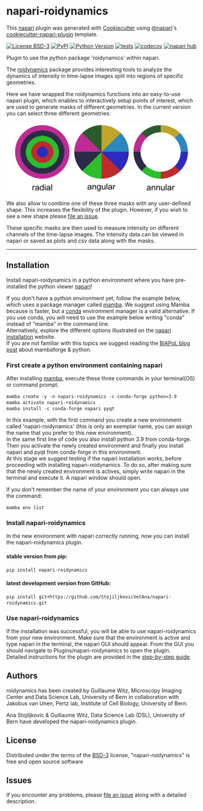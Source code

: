 # napari-roidynamics

This [napari] plugin was generated with [Cookiecutter] using [@napari]'s [cookiecutter-napari-plugin] template.

[![License BSD-3](https://img.shields.io/pypi/l/napari-roidynamics.svg?color=green)](https://github.com/StojiljkovicVetAna/napari-roidynamics/raw/main/LICENSE)
[![PyPI](https://img.shields.io/pypi/v/napari-roidynamics.svg?color=green)](https://pypi.org/project/napari-roidynamics)
[![Python Version](https://img.shields.io/pypi/pyversions/napari-roidynamics.svg?color=green)](https://python.org)
[![tests](https://github.com/StojiljkovicVetAna/napari-roidynamics/workflows/tests/badge.svg)](https://github.com/StojiljkovicVetAna/napari-roidynamics/actions)
[![codecov](https://codecov.io/gh/StojiljkovicVetAna/napari-roidynamics/branch/main/graph/badge.svg)](https://codecov.io/gh/StojiljkovicVetAna/napari-roidynamics)
[![napari hub](https://img.shields.io/endpoint?url=https://api.napari-hub.org/shields/napari-roidynamics)](https://napari-hub.org/plugins/napari-roidynamics)

Plugin to use the python package 'roidynamics' within napari.

The [roidynamics] package provides interesting tools to analyze the dynamics of intensity in time-lapse images split into regions of specific geometries.

Here we have wrapped the roidynamics functions into an easy-to-use napari plugin, which enables to interactively setup points of interest, which are used to generate masks of different geometries. In the current version you can select three different geometries:

<center><img src="https://raw.githubusercontent.com/StojiljkovicVetAna/napari-roidynamics/main/docs/images/napari-roidynamics_shapes.png" width="490" height="190"/></center>

We also allow to combine one of these three masks with any user-defined shape. This increases the flexibility of the plugin. However, if you wish to see a new shape please [file an issue]. 

These specific masks are then used to measure intensity on different channels of the time-lapse images. The intensity data can be viewed in napari or saved as plots and csv data along with the masks.

----------------------------------
## Installation

Install napari-roidynamics in a python environment where you have pre-installed the python viewer [napari]!

If you don't have a python environment yet, follow the example below, which uses a package manager called [mamba]. We suggest using Mamba because is faster, but a [conda] environment manager is a valid alternative. If you use conda, you will need to use the example below writing "conda" instead of "mamba" in the command line. <br> Alternatively, explore the different options illustrated on the [napari installation] website.<br>
If you are not familiar with this topics we suggest reading the [BiAPoL blog post] about mambaforge & python.

### First create a python environment containing napari
After installing [mamba], execute these three commands in your terminal(OS) or command prompt.

```
mamba create -y -n napari-roidynamics -c conda-forge python=3.9
mamba activate napari-roidynamics
mamba install -c conda-forge napari pyqt
```
In this example, with the first command you create a new environment called 'napari-roidynamics' (this is only an exemplar name, you can assign the name that you prefer to this new environment).<br> In the same first line of code you also install python 3.9 from conda-forge.<br> Then you activate the newly created environment and finally you install napari and pyqt from conda-forge in this environment.<br>
At this stage we suggest testing if the napari installation works, before proceeding with installing napari-roidynamics. To do so, after making sure that the newly created environment is actives, simply write napari in the terminal and execute it. A napari window should open.<br>

If you don't remember the name of your environment you can always use the command:

    mamba env list

### Install napari-roidynamics
In the new environment with napari correctly running, now you can install the napari-roidynamics plugin.
#### stable version from pip:

    pip install napari-roidynamics
#### latest development version from GitHub:

    pip install git+https://github.com/StojiljkovicVetAna/napari-roidynamics.git

### Use napari-roidynamics
If the installation was successful, you will be able to use napari-roidynamics from your new environment. Make sure that the environment is active and type napari in the terminal, the napari GUI should appear. From the GUI you should navigate to Plugins/napari-roidynamics to open the plugin. <br/>
Detailed instructions for the plugin are provided in the [step-by-step guide].

## Authors

roidynamics has been created by Guillaume Witz, Microscopy Imaging Center and Data Science Lab, University of Bern in collaboration with Jakobus van Unen, Pertz lab, Institute of Cell Biology, University of Bern.

Ana Stojiljkovic & Guillaume Witz, Data Science Lab (DSL), University of Bern have developed the napari-roidynamics plugin.

## License

Distributed under the terms of the [BSD-3] license,
"napari-roidynamics" is free and open source software

## Issues

If you encounter any problems, please [file an issue] along with a detailed description.

[napari]: https://napari.org/stable/
[napari installation]: https://napari.org/stable/tutorials/fundamentals/installation.html

[Cookiecutter]: https://github.com/audreyr/cookiecutter
[@napari]: https://github.com/napari
[MIT]: http://opensource.org/licenses/MIT
[BSD-3]: http://opensource.org/licenses/BSD-3-Clause
[GNU GPL v3.0]: http://www.gnu.org/licenses/gpl-3.0.txt
[GNU LGPL v3.0]: http://www.gnu.org/licenses/lgpl-3.0.txt
[Apache Software License 2.0]: http://www.apache.org/licenses/LICENSE-2.0
[Mozilla Public License 2.0]: https://www.mozilla.org/media/MPL/2.0/index.txt
[cookiecutter-napari-plugin]: https://github.com/napari/cookiecutter-napari-plugin

[file an issue]: https://github.com/StojiljkovicVetAna/napari-roidynamics/issues

[napari]: https://napari.org/stable/tutorials/fundamentals/installation.html
[tox]: https://tox.readthedocs.io/en/latest/
[pip]: https://pypi.org/project/pip/
[PyPI]: https://pypi.org/

[roidynamics]: https://github.com/guiwitz/roidynamics
[conda]: https://docs.conda.io/en/latest/miniconda.html
[mamba]: https://github.com/conda-forge/miniforge#mambaforge
[BiAPoL blog post]: https://biapol.github.io/blog/mara_lampert/getting_started_with_mambaforge_and_python/readme.html
[step-by-step guide]: https://stojiljkovicvetana.github.io/napari-roidynamics/docs/instructions.html